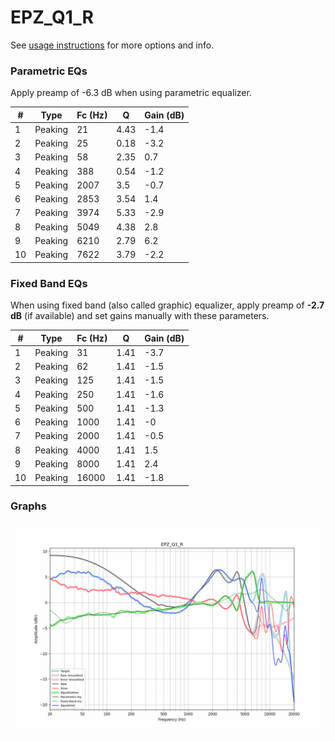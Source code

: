 # EPZ_Q1_R
See [usage instructions](https://github.com/jaakkopasanen/AutoEq#usage) for more options and info.

### Parametric EQs
Apply preamp of -6.3 dB when using parametric equalizer.

|   # | Type    |   Fc (Hz) |    Q |   Gain (dB) |
|-----|---------|-----------|------|-------------|
|   1 | Peaking |        21 | 4.43 |        -1.4 |
|   2 | Peaking |        25 | 0.18 |        -3.2 |
|   3 | Peaking |        58 | 2.35 |         0.7 |
|   4 | Peaking |       388 | 0.54 |        -1.2 |
|   5 | Peaking |      2007 | 3.5  |        -0.7 |
|   6 | Peaking |      2853 | 3.54 |         1.4 |
|   7 | Peaking |      3974 | 5.33 |        -2.9 |
|   8 | Peaking |      5049 | 4.38 |         2.8 |
|   9 | Peaking |      6210 | 2.79 |         6.2 |
|  10 | Peaking |      7622 | 3.79 |        -2.2 |

### Fixed Band EQs
When using fixed band (also called graphic) equalizer, apply preamp of **-2.7 dB** (if available) and set gains manually with these parameters.

|   # | Type    |   Fc (Hz) |    Q |   Gain (dB) |
|-----|---------|-----------|------|-------------|
|   1 | Peaking |        31 | 1.41 |        -3.7 |
|   2 | Peaking |        62 | 1.41 |        -1.5 |
|   3 | Peaking |       125 | 1.41 |        -1.5 |
|   4 | Peaking |       250 | 1.41 |        -1.6 |
|   5 | Peaking |       500 | 1.41 |        -1.3 |
|   6 | Peaking |      1000 | 1.41 |        -0   |
|   7 | Peaking |      2000 | 1.41 |        -0.5 |
|   8 | Peaking |      4000 | 1.41 |         1.5 |
|   9 | Peaking |      8000 | 1.41 |         2.4 |
|  10 | Peaking |     16000 | 1.41 |        -1.8 |

### Graphs
![](./EPZ_Q1_R.png)
